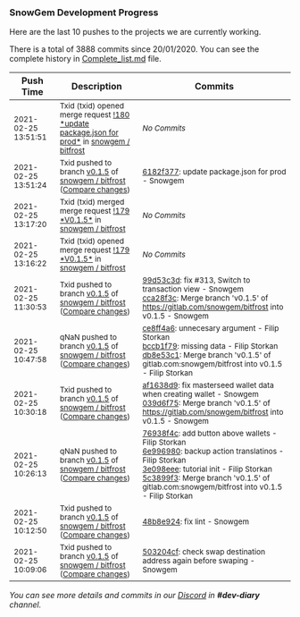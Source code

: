 
### SnowGem Development Progress

Here are the last 10 pushes to the projects we are currently working.

There is a total of 3888 commits since 20/01/2020. You can see the complete history in
 [Complete_list.md](Complete_list.md) file.

| Push Time | Description | Commits |
| --- | --- | --- |
| <sub>2021-02-25 13:51:51</sub> | <sub>Txid (txid) opened merge request [\!180 \*update package\.json for prod\*](https://gitlab.com/snowgem/bitfrost/-/merge_requests/180) in [snowgem / bitfrost](https://gitlab.com/snowgem/bitfrost)</sub> | <sub>_No Commits_</sub> |
| <sub>2021-02-25 13:51:24</sub> | <sub>Txid pushed to branch [v0\.1\.5](https://gitlab.com/snowgem/bitfrost/commits/v0.1.5) of [snowgem / bitfrost](https://gitlab.com/snowgem/bitfrost) ([Compare changes](https://gitlab.com/snowgem/bitfrost/compare/cca28f3cc956e693eabef03962195b3587a25603...6182f3775f3534dcb3afb6506e108b7f135a3f9a))</sub> | <sub>[6182f377](https://gitlab.com/snowgem/bitfrost/-/commit/6182f3775f3534dcb3afb6506e108b7f135a3f9a): update package.json for prod - Snowgem</sub> |
| <sub>2021-02-25 13:17:20</sub> | <sub>Txid (txid) merged merge request [\!179 \*V0\.1\.5\*](https://gitlab.com/snowgem/bitfrost/-/merge_requests/179) in [snowgem / bitfrost](https://gitlab.com/snowgem/bitfrost)</sub> | <sub>_No Commits_</sub> |
| <sub>2021-02-25 13:16:22</sub> | <sub>Txid (txid) opened merge request [\!179 \*V0\.1\.5\*](https://gitlab.com/snowgem/bitfrost/-/merge_requests/179) in [snowgem / bitfrost](https://gitlab.com/snowgem/bitfrost)</sub> | <sub>_No Commits_</sub> |
| <sub>2021-02-25 11:30:53</sub> | <sub>Txid pushed to branch [v0\.1\.5](https://gitlab.com/snowgem/bitfrost/commits/v0.1.5) of [snowgem / bitfrost](https://gitlab.com/snowgem/bitfrost) ([Compare changes](https://gitlab.com/snowgem/bitfrost/compare/db8e53c17478af7f67147953fd07fffb627fb3d3...cca28f3cc956e693eabef03962195b3587a25603))</sub> | <sub>[99d53c3d](https://gitlab.com/snowgem/bitfrost/-/commit/99d53c3d31704fd4be0885baf0bf8275018c7ea0): fix #313, Switch to transaction view - Snowgem<br>[cca28f3c](https://gitlab.com/snowgem/bitfrost/-/commit/cca28f3cc956e693eabef03962195b3587a25603): Merge branch 'v0.1.5' of https://gitlab.com/snowgem/bitfrost into v0.1.5 - Snowgem</sub> |
| <sub>2021-02-25 10:47:58</sub> | <sub>qNaN pushed to branch [v0\.1\.5](https://gitlab.com/snowgem/bitfrost/commits/v0.1.5) of [snowgem / bitfrost](https://gitlab.com/snowgem/bitfrost) ([Compare changes](https://gitlab.com/snowgem/bitfrost/compare/039d6f75522fea3cd84b47e2c6b2e81ac0d37e15...db8e53c17478af7f67147953fd07fffb627fb3d3))</sub> | <sub>[ce8ff4a6](https://gitlab.com/snowgem/bitfrost/-/commit/ce8ff4a69104d7b86ee8f13a485aa2e0f7e3a1fe): unnecesary argument - Filip Storkan<br>[bccb1f79](https://gitlab.com/snowgem/bitfrost/-/commit/bccb1f7980e7d09236dedbb66baf1ae3bb0b91ba): missing data - Filip Storkan<br>[db8e53c1](https://gitlab.com/snowgem/bitfrost/-/commit/db8e53c17478af7f67147953fd07fffb627fb3d3): Merge branch 'v0.1.5' of gitlab.com:snowgem/bitfrost into v0.1.5 - Filip Storkan</sub> |
| <sub>2021-02-25 10:30:18</sub> | <sub>Txid pushed to branch [v0\.1\.5](https://gitlab.com/snowgem/bitfrost/commits/v0.1.5) of [snowgem / bitfrost](https://gitlab.com/snowgem/bitfrost) ([Compare changes](https://gitlab.com/snowgem/bitfrost/compare/5c3899f33e67ddba180b179aa0368072197b473c...039d6f75522fea3cd84b47e2c6b2e81ac0d37e15))</sub> | <sub>[af1638d9](https://gitlab.com/snowgem/bitfrost/-/commit/af1638d9a5c66c36d854ff6c2caf2c590b7be79c): fix masterseed wallet data when creating wallet - Snowgem<br>[039d6f75](https://gitlab.com/snowgem/bitfrost/-/commit/039d6f75522fea3cd84b47e2c6b2e81ac0d37e15): Merge branch 'v0.1.5' of https://gitlab.com/snowgem/bitfrost into v0.1.5 - Snowgem</sub> |
| <sub>2021-02-25 10:26:13</sub> | <sub>qNaN pushed to branch [v0\.1\.5](https://gitlab.com/snowgem/bitfrost/commits/v0.1.5) of [snowgem / bitfrost](https://gitlab.com/snowgem/bitfrost) ([Compare changes](https://gitlab.com/snowgem/bitfrost/compare/48b8e92480429a00b5f57b98940b3052b546534b...5c3899f33e67ddba180b179aa0368072197b473c))</sub> | <sub>[76938f4c](https://gitlab.com/snowgem/bitfrost/-/commit/76938f4c5795c16977b09cb2fb0e6a3bcd707ae7): add button above wallets - Filip Storkan<br>[6e996980](https://gitlab.com/snowgem/bitfrost/-/commit/6e996980281b00ed8a7cace4951120b06ed112bb): backup action translatinos - Filip Storkan<br>[3e098eee](https://gitlab.com/snowgem/bitfrost/-/commit/3e098eeea1939dff005651f0c4caebfbfc5c6d04): tutorial init - Filip Storkan<br>[5c3899f3](https://gitlab.com/snowgem/bitfrost/-/commit/5c3899f33e67ddba180b179aa0368072197b473c): Merge branch 'v0.1.5' of gitlab.com:snowgem/bitfrost into v0.1.5 - Filip Storkan</sub> |
| <sub>2021-02-25 10:12:50</sub> | <sub>Txid pushed to branch [v0\.1\.5](https://gitlab.com/snowgem/bitfrost/commits/v0.1.5) of [snowgem / bitfrost](https://gitlab.com/snowgem/bitfrost) ([Compare changes](https://gitlab.com/snowgem/bitfrost/compare/503204cf46d575776e11d279f5c0c147a5ca1343...48b8e92480429a00b5f57b98940b3052b546534b))</sub> | <sub>[48b8e924](https://gitlab.com/snowgem/bitfrost/-/commit/48b8e92480429a00b5f57b98940b3052b546534b): fix lint - Snowgem</sub> |
| <sub>2021-02-25 10:09:06</sub> | <sub>Txid pushed to branch [v0\.1\.5](https://gitlab.com/snowgem/bitfrost/commits/v0.1.5) of [snowgem / bitfrost](https://gitlab.com/snowgem/bitfrost) ([Compare changes](https://gitlab.com/snowgem/bitfrost/compare/e5deacc3928d105973fd20f03576afcc7c5a71f9...503204cf46d575776e11d279f5c0c147a5ca1343))</sub> | <sub>[503204cf](https://gitlab.com/snowgem/bitfrost/-/commit/503204cf46d575776e11d279f5c0c147a5ca1343): check swap destination address again before swaping - Snowgem</sub> |

_You can see more details and commits in our [Discord](https://discord.gg/zumGnbg) in **#dev-diary** channel._
